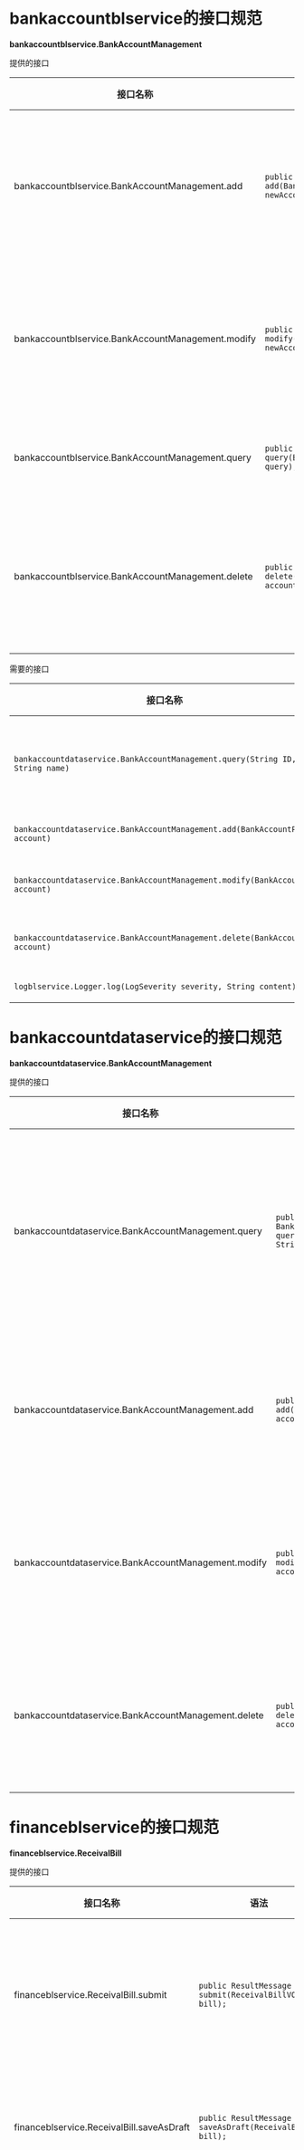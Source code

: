 
# bankaccountblservice的接口规范


**bankaccountblservice.BankAccountManagement**

提供的接口

| 接口名称 | 语法   | 前置条件 | 后置条件 |
| ---- | ---- | ---- | ---- |
| bankaccountblservice.BankAccountManagement.add     | `public ResultMessage add(BankAccountVO newAccount);`     | 新账户信息合法且无冲突，用户具有最高权限。    |  新银行账户信息已经添加，持久化信息已经保存。    |
| bankaccountblservice.BankAccountManagement.modify  | `public ResultMessage modify(BankAccountVO newAccount);` | 新账户信息合法且无冲突，用户具有最高权限。|  银行账户信息已经修改，持久化信息已经保存。 |
| bankaccountblservice.BankAccountManagement.query | `public BankAccountVO[] query(BankAccountQueryVO query);` | 查询条件合法。 | 返回符合查询条件的数据。 |
| bankaccountblservice.BankAccountManagement.delete | `public ResultMessage delete(BankAccountVO account);` | 选择的账户合法，用户具有最高权限 | 选定账户信息已经删除，持久化信息已经保存。 |

需要的接口

| 接口名称 | 服务名 |
| ------- | ---- | 
| `bankaccountdataservice.BankAccountManagement.query(String ID, String name)` | 根据ID和/或名称查询账户。 |
| `bankaccountdataservice.BankAccountManagement.add(BankAccountPO account)` | 添加账户。 |
| `bankaccountdataservice.BankAccountManagement.modify(BankAccountPO account)` | 修改账户信息。|
| `bankaccountdataservice.BankAccountManagement.delete(BankAccountPO account)` | 删除账户信息。|
| `logblservice.Logger.log(LogSeverity severity, String content);` | 记录日志 |

# bankaccountdataservice的接口规范

**bankaccountdataservice.BankAccountManagement**

提供的接口

| 接口名称 | 语法 | 前置条件 | 后置条件 |
| ------- | ---- | ------- | -------- |
| bankaccountdataservice.BankAccountManagement.query | `public BankAccountPO[] query(String ID, String name);` | 查询条件合法。 | 返回满足条件的银行账户PO。某一项为null的意思是此项无限制。|
| bankaccountdataservice.BankAccountManagement.add | `public ResultMessage add(BankAccountPO account);` | 新账户信息合法且无冲突。 | 新银行账户信息已经添加，持久化信息已经保存。 |
| bankaccountdataservice.BankAccountManagement.modify | `public ResultMessage modify(BankAccountPO account); ` | 新账户信息合法且无冲突。 |  银行账户信息已经修改，持久化信息已经保存。|
| bankaccountdataservice.BankAccountManagement.delete | `public ResultMessage delete(BankAccountPO account);` | 新账户信息合法且无冲突。 | 选定账户信息已经删除，持久化信息已经保存。 |


# financeblservice的接口规范

**financeblservice.ReceivalBill**

提供的接口

| 接口名称 | 语法   | 前置条件 | 后置条件 |
| ---- | ---- | ---- | ---- |
| financeblservice.ReceivalBill.submit | `public ResultMessage submit(ReceivalBillVO bill);` | 单据所有属性有效。| 单据已经保存到数据库，持久化信息已经保存。|
| financeblservice.ReceivalBill.saveAsDraft | `public ResultMessage saveAsDraft(ReceivalBillVO bill);` | 单据信息非空。| 保存草稿，持久化信息已经保存。|
| financeblservice.ReceivalBill.resume | `public ReceivalBillVO resume();` | 开始填写。 | 如果系统记录需要继续填写单据，那么返回值为继续填写的单据；反之为null。 |
| financebl.ReceivalBill.activate | `public ResultMessage activate(ReceivalBillPO bill);` | 单据有效且状态为审批通过。 | 系统修改对应银行账户和客户信息，修改单据状态为已入账，持久化信息已经保存。|
| financebl.ReceivalBill.abandon | `public ResultMessage abandon(ReceivalBillPO bill);` | 单据有效且状态为审批完成。 | 系统修改单据状态为已经废弃，持久化信息已经保存。|
| financebl.ReceivalBill.resume | `public ResultMessage resume(ReceivalBillVO draft);` | 草稿有效。 | 系统记录需要继续填写单据。 | 


需要的接口

| 接口名称 | 服务名 |
| ---- | ---- | 
| `financedataservice.ReceivalBill.submit(ReceivalBillPO bill, TranscationPO[] transcations)` | 提交新单据。|
| `financedataservice.ReceivalBill.activate(ReceivalBillPO bill) ` | 使单据入账。|
| `financedataservice.ReceivalBill.abandon(ReceivalBillPO bill)` | 废弃单据。 |
| `financedataservice.ReceivalBill.getTranscationsByIDs(String... IDs)` | 通过ID集合拿到Transcation对象集合。|
| `draftbl.DraftManagement.saveAsDraft(ReceivalBillVO bill)` | 保存草稿。|
| `logblservice.Logger.log(LogSeverity severity, String content);` | 记录日志 |

**financeblservice.PaymentBill**

提供的接口

| 接口名称 | 语法   | 前置条件 | 后置条件 |
| ---- | ---- | ---- | ---- |
| financeblservice.PaymentBill.submit | `public ResultMessage submit(PaymentBillVO bill);` | 单据所有属性有效。| 单据已经保存到数据库，持久化信息已经保存。|
| financeblservice.PaymentBill.saveAsDraft | `public ResultMessage saveAsDraft(PaymentBillVO bill);` | 单据信息非空。| 保存草稿，持久化信息已经保存。|
| financeblservice.PaymentBill.resume | `public PaymentBillVO resume();` | 开始填写。 | 如果系统记录需要继续填写单据，那么返回值为继续填写的单据；反之为null。 |
| financebl.PaymentBill.activate | `public ResultMessage activate(PaymentBillPO bill);` | 单据有效且状态为审批通过。 | 系统修改对应银行账户和客户信息，修改单据状态为已入账，持久化信息已经保存。|
| financebl.PaymentBill.abandon | `public ResultMessage abandon(PaymentBillPO bill);` | 单据有效且状态为审批完成。 | 系统修改单据状态为已经废弃，持久化信息已经保存。|
| financebl.PaymentBill.resume | `public ResultMessage resume(PaymentBillVO draft);` | 草稿有效。 | 系统记录需要继续填写单据。 | 

需要的接口

| 接口名称 | 服务名 |
| ---- | ---- | 
| `financedataservice.PaymentBill.submit(PaymentBillPO bill, TranscationPO[] transcations)` | 提交新单据。|
| `financedataservice.PaymentBill.activate(PaymentBillPO bill) ` | 使单据入账。|
| `financedataservice.PaymentBill.abandon(PaymentBillPO bill)` | 废弃单据。 |
| `financedataservice.PaymentBill.getTranscationsByIDs(String... ID)` | 通过ID集合拿到Transcation对象集合。|
| `draftbl.DraftManagement.saveAsDraft(PaymentBillVO bill)` | 保存草稿。|
| `logblservice.Logger.log(LogSeverity severity, String content);` | 记录日志 |


**financeblservice.CashBill**

提供的接口

| 接口名称 | 语法   | 前置条件 | 后置条件 |
| ---- | ---- | ---- | ---- |
| financeblservice.CashBill.submit | `public ResultMessage submit(CashBillVO bill);` | 单据所有属性有效。| 单据已经保存到数据库，持久化信息已经保存。|
| financeblservice.CashBill.saveAsDraft | `public ResultMessage saveAsDraft(CashBillVO bill);` | 单据信息非空。| 保存草稿，持久化信息已经保存。|
| financeblservice.CashBill.resume | `public CashBillVO resume();` | 开始填写。 | 如果系统记录需要继续填写单据，那么返回值为继续填写的单据；反之为null。 |
| financebl.CashBill.activate | `public ResultMessage activate(CashBillPO bill);` | 单据有效且状态为审批通过。 | 系统修改对应银行账户，修改单据状态为已入账，持久化信息已经保存。|
| financebl.CashBill.abandon | `public ResultMessage abandon(CashBillPO bill);` | 单据有效且状态为审批完成。 | 系统修改单据状态为已经废弃，持久化信息已经保存。|
| financebl.CashBill.resume | `public ResultMessage resume(CashBillVO draft);` | 草稿有效。 | 系统记录需要继续填写单据。 | 


需要的接口

| 接口名称 | 服务名 |
| ---- | ---- | 
| `financedataservice.CashBill.submit(CashBillPO bill, CashBillItemPO[] items)` | 提交新单据。|
| `financedataservice.CashBill.activate(CashBillPO bill) ` | 使单据入账。|
| `financedataservice.CashBill.abandon(CashBillPO bill)` | 废弃单据。 |
| `financedataservice.CashBill.getCashBillItemsByIDs(String... ID)` | 通过ID集合拿到CashBillItem对象集合。|
| `draftbl.DraftManagement.saveAsDraft(CashBillVO bill)` | 保存草稿。|
| `logblservice.Logger.log(LogSeverity severity, String content);` | 记录日志 |


**financeblservice.SaleDetail**

提供的接口

| 接口名称 | 语法   | 前置条件 | 后置条件 |
| ---- | ---- | ---- | ---- |
| financeblservice.SaleDetail.query | `public SaleDetailVO query(SaleDetailQueryVO query);` | 输入的query不为空。其中值为null的字段为不限制。| 返回销售明细表。 |
| financeblservice.SaleDetail.export | `public ResultMessage export(SaleDetailVO detail);` | 表不为空且有效。 | 导出单据。|

需要的接口

| 接口名称 | 服务名 |
| ---- | ---- |
| `financedataservice.SaleDetail.query(Date[] timeRange, String commodityName, ClientPO client, SaleStaffPO operator, InventoryPO inventory)` | 根据条件查找单据。|
| `logblservice.Logger.log(LogSeverity severity, String content);` | 记录日志 |

**financeblservice.TradeHistory**

提供的接口

| 接口名称 | 语法   | 前置条件 | 后置条件 |
| ---- | ---- | ---- | ---- |
| financeblservice.TradeHistory.query | `public TradeHistoryVO query(TradeHistoryQueryVO query);` | 输入的query不为空。其中值为null字段的为不限制。 | 返回符合条件的单据。 |
| financeblservice.TradeHistory.revert | `public RevertBillController revert(BillVO selectedBill); ` | selectedBill不为空且有效。| 返回RevertBillController对象，进入红冲处理。|
| financeblservice.TradeHistory.export | `public ResultMessage export(TradeHistoryVO bills);` | bills参数不为空且有效。 | 导出报表。 |

需要的接口 

| 接口名称 | 服务名 |
| ---- | ---- |
| `financedataservice.TradeHistory.query(Date[] timeRange, BillType billType, ClientPO client, EmployeePO operator, InventoryPO inventory)` | 根据条件查找单据。|
| `logblservice.Logger.log(LogSeverity severity, String content);` | 记录日志 |



**financeblservice.RevertBill**

提供的接口 

| 接口名称 | 语法   | 前置条件 | 后置条件 |
| ---- | ---- | ---- | ---- |
| financeblservice.RevertBill.init | `public void init(BillVO bill);` | 通过选取单据，初始化红冲处理。 | 初始化红冲单据内容。|
| financeblservice.RevertBill.submit | `public ResultMessage submit(BillVO newBill);` | 新单据不为空且数据有效。| 单据提交，持久化数据已保存。|
| financeblservice.RevertBill.saveAsDraft | `public ResultMessage saveAsDraft(BillVO bill);` | 单据非空。| 保存草稿，持久化数据已保存。|

需要的接口

| 接口名称 | 服务名 |
| ------- | ------| 
| `draftbl.saveAsDraft(BillVO newBill)` | 保存草稿。|
| `logblservice.Logger.log(LogSeverity severity, String content)` | 记录日志 |

**financeblservice.TradeSituation**

提供的接口

| 接口名称 | 语法   | 前置条件 | 后置条件 |
| ---- | ---- | ---- | ---- |
| financeblservice.TradeSituation.query | `public TradeSituationVO query(Date[] timePeriod);` | 输入时间段有效。 | 返回时间段内的经营情况。|
| financeblservice.TradeSituation.export | `public ResultMessage export(TradeSituationVO situation);` | 选定表格非空。 | 导出报表。 |

需要的接口

| 接口名称 | 服务名 |
| ------- | ------ |
| `financedataservice.TradeSituation.query(Date[] timePeriod)` | 查询时间段内的经营情况。 |
| `logblservice.Logger.log(LogSeverity severity, String content);` | 记录日志 |


**financeblservice.InitialEstablishment**

提供的接口

| 接口名称 | 语法   | 前置条件 | 后置条件 |
| ---- | ---- | ---- | ---- |
| financeblservice.InitialEstablishment.autofill | `public SystemSnapshotVO autofill();` | 无。| 返回现有系统信息。|
| financeblservice.InitialEstablishment.submit | `public ResultMessage submit(SystemSnapshotVO snapshot);` | 账所有属性有效。| 将账计入数据库，持久化数据已保存。|
| financeblservice.InitialEstablishment.saveAsDraft | `public ResultMessage saveAsDraft(SystemSnapshotVO snapshot);` | 表中内容非空。| 保存草稿，持久化数据已保存。|
| financeblservice.InitialEstablishment.resume | `public SystemSnapshotVO resume();` | 开始填写。 | 如果系统记录需要继续填写账，那么返回值为继续填写的账；反之为null。 |
| financebl.InitialEstablishment.activate | `public ResultMessage activate(SystemSnapshotPO snapshot);` | 账有效且状态为审批通过。 | 账单独被保存，持久化数据已保存。|
| financebl.InitialEstablishment.abandon | `public ResultMessage abandon(SystemSnapshotPO snapshot);` | 账有效且状态为审批完成。 | 账状态被修改为已废弃，持久化数据已保存。|
| financebl.InitialEstablishment.resume | `public ResultMessage resume(SystemSnapshotVO snapshot);` | 账有效且状态为草稿。 | 系统记录需要继续填写账。 | 


需要的接口

| 接口名称 | 服务名 |
| ---- | ---- |
| `financedataservice.InitialEstablishment.submit(SystemSnapshotPO snapshot)` | 提交新单据。|
| `financedataservice.InitialEstablishment.activate(SystemSnapshotPO snapshot) ` | 系统记入账。|
| `financedataservice.InitialEstablishment.abandon(SystemSnapshotPO snapshot)` | 废弃单据。 |
| `draftbl.saveAsDraft(SystemSnapshotVO snapshot)` | 保存草稿。|
| `logblservice.Logger.log(LogSeverity severity, String content);` | 记录日志 |



# financedataservice的接口规范

**financedataservice.ReceivalBill**

提供的接口

| 接口名称 | 语法   | 前置条件 | 后置条件 |
| ---- | ---- | ---- | ---- |
| financedataservice.ReceivalBill.submit | `public ResultMessage submit(ReceivalBillPO bill, TranscationPO[] transcations);` | 单据所有属性有效。| 提交新单据。|
| financedataservice.ReceivalBill.activate | `public ResultMessage activate(ReceivalBillPO bill);` | 单据有效且状态为审批通过。 | 系统修改对应银行账户和客户信息，修改单据状态为已入账，持久化信息已经保存。|
| financedataservice.ReceivalBill.abandon | `public ResultMessage abandon(ReceivalBillPO bill);` | 单据有效且状态为审批完成。 | 系统修改单据状态为已经废弃，持久化信息已经保存。|
| financedataservice.ReceivalBill.getTranscationsByIDs | `public Transcation[] getTranscationsByIDs(String... IDs);` | 输入有效。| 返回Transcation对象集合，若ID为空或者null，返回空数组。|


**financedataservice.PaymentBill**

提供的接口

| 接口名称 | 语法   | 前置条件 | 后置条件 |
| ---- | ---- | ---- | ---- |
| financedataservice.PaymentBill.submit | `public ResultMessage submit(PaymentBillPO bill, TranscationPO[] transcations);` | 用户已经登录，单据所有属性有效。| 提交新单据。|
| financedataservice.PaymentBill.activate | `public ResultMessage activate(PaymentBillPO bill);` | 单据有效且状态为审批通过。 | 系统修改对应银行账户和客户信息，修改单据状态为已入账，持久化信息已经保存。|
| financedataservice.PaymentBill.abandon | `public ResultMessage abandon(PaymentBillPO bill);` | 单据有效且状态为审批完成。 | 系统修改单据状态为已经废弃，持久化信息已经保存。|
| financedataservice.PaymentBill.getTranscationsByIDs | `public Transcation[] getTranscationsByIDs(String... IDs);` | 输入有效。| 返回Transcation对象集合，若ID为空或者null，返回空数组。|

**financedataservice.CashBill**

提供的接口

| 接口名称 | 语法   | 前置条件 | 后置条件 |
| ---- | ---- | ---- | ---- |
| financedataservice.CashBill.submit | `public ResultMessage submit(CashBillPO bill, CashBillItemPO[] items);` | 用户已经登录，单据所有属性有效。| 提交新单据。|
| financedataservice.CashBill.activate | `public ResultMessage activate(CashBillPO bill);` | 单据有效且状态为审批通过。 | 系统修改对应银行账户和客户信息，修改单据状态为已入账，持久化信息已经保存。|
| financedataservice.CashBill.abandon | `public ResultMessage abandon(CashBillPO bill);` | 单据有效且状态为审批完成。 | 系统修改单据状态为已经废弃，持久化信息已经保存。|
| financedataservice.CashBill.getCashBillItemsByIDs | `public CashBillItem[] getCashBillItemsByIDs(String... IDs);` | 输入有效。| 返回CashBillItem对象集合，若ID为空或者null，返回空数组。|


**financedataservice.SaleDetail**

提供的接口

| 接口名称 | 语法   | 前置条件 | 后置条件 |
| ---- | ---- | ---- | ---- |
| financedataservice.SaleDetail.query | `public SaleDetailVO query(Date[] timeRange, String commodityName, ClientPO client, SaleStaffPO operator, InventoryPO inventory);` | 输入有效。 | 返回符合条件的商品销售记录，若某一属性为null则为无限制。 |

**financedataservice.TradeHistory**

提供的接口

| 接口名称 | 语法   | 前置条件 | 后置条件 | 
| ---- | ---- | ---- | ---- |
| financedataservice.TradeHistory.query | `public TradeHistoryVO query(Date[] timeRange, BillType billType, ClientPO client, EmployeePO operator, InventoryPO inventory);` | 输入有效。|返回符合条件的商品销售记录，若某一属性为null则为无限制。 |

**financedataservice.RevertBill**

提供的接口

| 接口名称 | 语法   | 前置条件 | 后置条件 |
| ---- | ---- | ---- | ---- |
| financedataservice.RevertBill.submit | `public ResultMessage submit(BillVO newBill);` | 单据有效。| 保存单据信息，持久化信息已经保存。 |

**financedataservice.TradeSituation**

提供的接口

| 接口名称 | 语法   | 前置条件 | 后置条件 |
| ---- | ---- | ---- | ---- |
| financedataservice.TradeSituation.query | `public TradeSituationVO query(Date[] timePeriod);` | 时间段有效。 | 返回时间段内的经营情况。|

**financedataservice.InitialEstablishment**

提供的接口

| 接口名称 | 语法   | 前置条件 | 后置条件 |
| ---- | ---- | ---- | ---- |
| financedataservice.InitialEstablishment.submit | `public ResultMessage submit(SystemSnapshotPO snapshot);` | 账有效且状态为审批通过。 | 账单独被保存，持久化数据已保存。|
| financedataservice.InitialEstablishment.activate | `public ResultMessage activate(SystemSnapshotPO snapshot); ` | 账有效且状态为审批完成。 | 账状态被修改为已废弃，持久化数据已保存。|
| financedataservice.InitialEstablishment.abandon | `public ResultMessage abandon(SystemSnapshotPO snapshot);` | 账有效且状态为草稿。 | 系统记录需要继续填写账。 | 